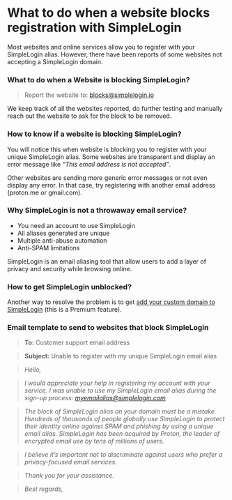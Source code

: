 # What to do when a website blocks registration with SimpleLogin

Most websites and online services allow you to register with your SimpleLogin alias. However, there have been reports of some websites not accepting a SimpleLogin domain.

### **What to do when a Website is blocking SimpleLogin?**

> Report the website to: [blocks@simplelogin.io](mailto:blocks@simplelogin.io?subject=This%20website%20blocks%20registration%20with%20SimpleLogin:%20https://thisdomain.com&body=Hi%20there,%20I%20want%20to%20report%20a%20website%20that%20is%20blocking%20me%20to%20register%20using%20my%20SimpleLogin%20email%20alias.)

We keep track of all the websites reported, do further testing and manually reach out the website to ask for the block to be removed.

### **How to know if a website is blocking SimpleLogin?**

You will notice this when website is blocking you to register with your unique SimpleLogin alias. Some websites are transparent and display an error message like *“This email address is not accepted”*.

Other websites are sending more generic error messages or not even display any error. In that case, try registering with another email address (proton.me or gmail.com).

### **Why SimpleLogin is not a throwaway email service?**

- You need an account to use SimpleLogin
- All aliases generated are unique
- Multiple anti-abuse automation
- Anti-SPAM limitations

SimpleLogin is an email aliasing tool that allow users to add a layer of privacy and security while browsing online.

### **How to get SimpleLogin unblocked?**

Another way to resolve the problem is to get [add your custom domain to SimpleLogin](https://simplelogin.io/docs/custom-domain/add-domain/) (this is a Premium feature). 

### **Email template to send to websites that block SimpleLogin**

> **To:** Customer support email address

> **Subject:** Unable to register with my unique SimpleLogin email alias

> *Hello,*

> *I would appreciate your help in registering my account with your service. I was unable to use my SimpleLogin email alias during the sign-up process: myemailalias@simplelogin.com*

>  *The block of SimpleLogin alias on your domain must be a mistake.  Hundreds of thousands of people globally use SimpleLogin to protect their identity online against SPAM and phishing by using a unique email alias. SimpleLogin has been acquired by Proton, the leader of encrypted email use by tens of millions of users.*

> *I believe it’s important not to discriminate against users who prefer a privacy-focused email services.*

> *Thank you for your assistance.*

> *Best regards,*